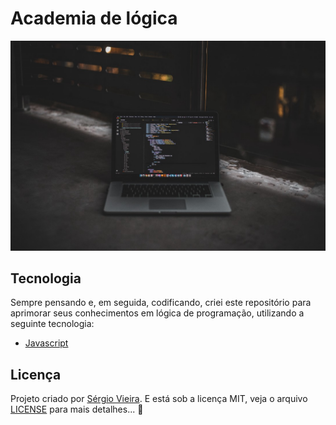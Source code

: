 # Academia de lógica 

<p align="center">
  <img alt="Preview" src="./.github/preview.jpeg">
</p>

## Tecnologia

Sempre pensando e, em seguida, codificando, criei este repositório para aprimorar seus conhecimentos em lógica de programação, utilizando a seguinte tecnologia:

- [Javascript](https://www.w3schools.com/js/)

## Licença

Projeto criado por [Sérgio Vieira](https://www.linkedin.com/in/sergiovieirawebb/). E está sob a licença MIT, veja o arquivo [LICENSE](./LICENSE.md) para mais detalhes... :rocket:

